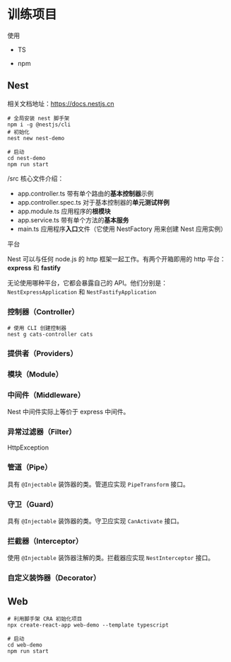 # 训练项目

使用

* TS

* npm

## Nest

相关文档地址：<https://docs.nestjs.cn>

```shell
# 全局安装 nest 脚手架
npm i -g @nestjs/cli
# 初始化
nest new nest-demo

# 启动
cd nest-demo
npm run start
```

/src 核心文件介绍：

* app.controller.ts  带有单个路由的**基本控制器**示例
* app.controller.spec.ts  对于基本控制器的**单元测试样例**
* app.module.ts  应用程序的**根模块**
* app.service.ts  带有单个方法的**基本服务**
* main.ts  应用程序**入口**文件（它使用 NestFactory 用来创建 Nest 应用实例）

平台

Nest 可以与任何 node.js 的 http 框架一起工作。有两个开箱即用的 http 平台：**express** 和 **fastify**

无论使用哪种平台，它都会暴露自己的 API。他们分别是：`NestExpressApplication` 和 `NestFastifyApplication`

### 控制器（Controller）

```shell
# 使用 CLI 创建控制器
nest g cats-controller cats
```

### 提供者（Providers）

### 模块（Module）

### 中间件（Middleware）

Nest 中间件实际上等价于 express 中间件。

### 异常过滤器（Filter）

HttpException

### 管道（Pipe）

具有 `@Injectable` 装饰器的类。管道应实现 `PipeTransform` 接口。

### 守卫（Guard）

具有 `@Injectable` 装饰器的类。守卫应实现 `CanActivate` 接口。

### 拦截器（Interceptor）

使用 `@Injectable` 装饰器注解的类。拦截器应实现 `NestInterceptor` 接口。

### 自定义装饰器（Decorator）

## Web

```shell
# 利用脚手架 CRA 初始化项目
npx create-react-app web-demo --template typescript

# 启动
cd web-demo
npm run start
```

